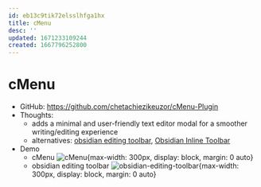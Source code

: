 ```yaml
---
id: eb13c9tik72elsslhfga1hx
title: cMenu
desc: ''
updated: 1671233109244
created: 1667796252800
---
```

# cMenu

- GitHub: https://github.com/chetachiezikeuzor/cMenu-Plugin
- Thoughts:
    - adds a minimal and user-friendly text editor modal for a smoother writing/editing experience
    - alternatives: [obsidian editing toolbar](https://github.com/cumany/obsidian-editing-toolbar), [Obsidian Inline Toolbar](https://github.com/Quorafind/Obsidian-Mini-Toolbar)
- Demo 
    - cMenu ![cMenu](https://raw.githubusercontent.com/chetachiezikeuzor/cMenu-Plugin/master/assets/cMenu.gif){max-width: 300px, display: block, margin: 0 auto}
    - obsidian editing toolbar ![obsidian-editing-toolbar](https://github.com/cumany/obsidian-editing-toolbar/raw/master/editing-toolbar-demo.gif){max-width: 300px, display: block, margin: 0 auto}